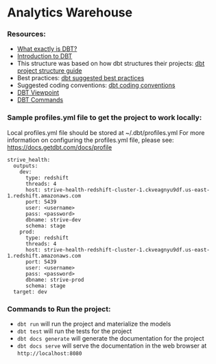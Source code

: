 # Analytics Warehouse

### Resources:

- [What exactly is DBT?](https://blog.getdbt.com/what--exactly--is-dbt-/)
- [Introduction to DBT](https://docs.getdbt.com/docs/introduction/)
- This structure was based on how dbt structures their projects: [dbt project structure guide](https://discourse.getdbt.com/t/how-we-structure-our-dbt-projects/355)
- Best practices: [dbt suggested best practices](https://docs.getdbt.com/docs/guides/best-practices/)
- Suggested coding conventions: [dbt coding conventions](https://github.com/fishtown-analytics/corp/blob/master/dbt_coding_conventions.md)
- [DBT Viewpoint](https://docs.getdbt.com/docs/about/viewpoint/)
- [DBT Commands](https://docs.getdbt.com/reference/dbt-commands/)

### Sample profiles.yml file to get the project to work locally:

Local profiles.yml file should be stored at ~/.dbt/profiles.yml
For more information on configuring the profiles.yml file, please see: 
https://docs.getdbt.com/docs/profile

``` 
strive_health:
  outputs:
    dev:
      type: redshift
      threads: 4
      host: strive-health-redshift-cluster-1.ckveagnyu9df.us-east-1.redshift.amazonaws.com
      port: 5439
      user: <username>
      pass: <password>
      dbname: strive-dev
      schema: stage
    prod:
      type: redshift
      threads: 4
      host: strive-health-redshift-cluster-1.ckveagnyu9df.us-east-1.redshift.amazonaws.com
      port: 5439
      user: <username>
      pass: <password>
      dbname: strive-prod
      schema: stage
  target: dev

  ```

  ### Commands to Run the project:
  
  - `dbt run` will run the project and materialize the models
  - `dbt test` will run the tests for the project
  - `dbt docs generate` will generate the documentation for the project
  - `dbt docs serve` will serve the documentation in the web browser at `http://localhost:8080`
  
